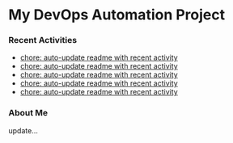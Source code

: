 # My DevOps Automation Project

### Recent Activities
<!-- activity:START -->
- [chore: auto-update readme with recent activity](https://github.com/kaigiii/mybowling-app/commit/c7221a97de244fa2f34ca3cfda2ca455ca50aee2)
- [chore: auto-update readme with recent activity](https://github.com/kaigiii/mybowling-app/commit/382a09a4a756f44794692013211e150e58384c72)
- [chore: auto-update readme with recent activity](https://github.com/kaigiii/mybowling-app/commit/0185799d2626755510bf6e5f8de9db94d8ba1a4a)
- [chore: auto-update readme with recent activity](https://github.com/kaigiii/mybowling-app/commit/71d4514f10d172db97b0ab4e10ad9a7b36cebdf2)
- [chore: auto-update readme with recent activity](https://github.com/kaigiii/mybowling-app/commit/db71e293459442f0f673d76f7f2a11b280b974ac)
<!-- activity:END -->

### About Me
<!-- MYLINKS:START -->
<!-- MYLINKS:END -->

update...
